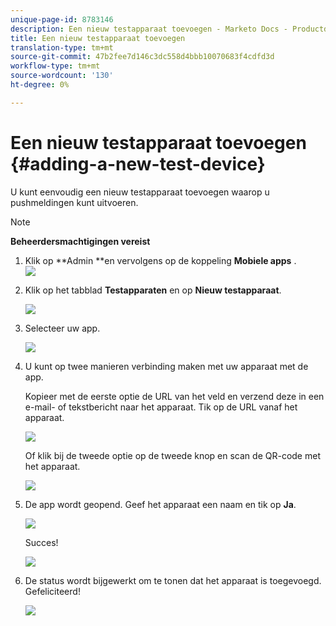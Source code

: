 ```yaml
---
unique-page-id: 8783146
description: Een nieuw testapparaat toevoegen - Marketo Docs - Productdocumentatie
title: Een nieuw testapparaat toevoegen
translation-type: tm+mt
source-git-commit: 47b2fee7d146c3dc558d4bbb10070683f4cdfd3d
workflow-type: tm+mt
source-wordcount: '130'
ht-degree: 0%

---
```



# Een nieuw testapparaat toevoegen {#adding-a-new-test-device}

U kunt eenvoudig een nieuw testapparaat toevoegen waarop u pushmeldingen kunt uitvoeren.

>[!NOTE]
>
>**Beheerdersmachtigingen vereist**

1. Klik op **Admin **en vervolgens op de koppeling **Mobiele apps** .\
   ![](assets/image2015-7-9-14-3a33-3a12.png)

1. Klik op het tabblad **Testapparaten** en op **Nieuw testapparaat**.

   ![](assets/image2015-7-17-17-3a4-3a52.png)

1. Selecteer uw app.

   ![](assets/image2015-7-17-17-3a6-3a4.png)

1. U kunt op twee manieren verbinding maken met uw apparaat met de app.

   Kopieer met de eerste optie de URL van het veld en verzend deze in een e-mail- of tekstbericht naar het apparaat. Tik op de URL vanaf het apparaat.

   ![](assets/image2015-7-20-11-3a27-3a2.png)

   Of klik bij de tweede optie op de tweede knop en scan de QR-code met het apparaat.

   ![](assets/image2015-7-17-17-3a9-3a54.png)

1. De app wordt geopend. Geef het apparaat een naam en tik op **Ja**.

   ![](assets/image2015-7-17-17-3a31-3a23.png)

   Succes!

   ![](assets/image2015-7-17-17-3a33-3a5.png)

1. De status wordt bijgewerkt om te tonen dat het apparaat is toegevoegd. Gefeliciteerd!

   ![](assets/image2015-7-17-17-3a14-3a32.png)

